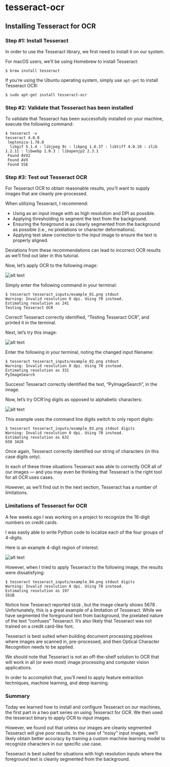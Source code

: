 # tesseract-ocr

## Installing Tesseract for OCR

### Step #1: Install Tesseract
In order to use the Tesseract library, we first need to install it on our system.

For macOS users, we’ll be using Homebrew to install Tesseract:
```
$ brew install tesseract
```

If you’re using the Ubuntu operating system, simply use `apt-get` to install Tesseract OCR:
```
$ sudo apt-get install tesseract-ocr
```

### Step #2: Validate that Tesseract has been installed
To validate that Tesseract has been successfully installed on your machine, execute the following command:
```
$ tesseract -v
tesseract 4.0.0
 leptonica-1.78.0
  libgif 5.1.4 : libjpeg 9c : libpng 1.6.37 : libtiff 4.0.10 : zlib 1.2.11 : libwebp 1.0.3 : libopenjp2 2.3.1
 Found AVX2
 Found AVX
 Found SSE
```

### Step #3: Test out Tesseract OCR
For Tesseract OCR to obtain reasonable results, you’ll want to supply images that are cleanly pre-processed.

When utilizing Tesseract, I recommend:

- Using as an input image with as high resolution and DPI as possible.
- Applying thresholding to segment the text from the background.
- Ensuring the foreground is as clearly segmented from the background as possible (i.e., no pixelations or character deformations).
- Applying text skew correction to the input image to ensure the text is properly aligned.

Deviations from these recommendations can lead to incorrect OCR results as we’ll find out later in this tutorial.

Now, let’s apply OCR to the following image:

![alt text](https://www.pyimagesearch.com/wp-content/uploads/2017/05/example_01.png)

Simply enter the following command in your terminal:
```
$ tesseract tesseract_inputs/example_01.png stdout
Warning: Invalid resolution 0 dpi. Using 70 instead.
Estimating resolution as 241
Testing Tesseract OCR
```

Correct! Tesseract correctly identified, “Testing Tesseract OCR”, and printed it in the terminal.

Next, let’s try this image:

![alt text](https://www.pyimagesearch.com/wp-content/uploads/2017/05/example_02.png)

Enter the following in your terminal, noting the changed input filename:
```
$ tesseract tesseract_inputs/example_02.png stdout
Warning: Invalid resolution 0 dpi. Using 70 instead.
Estimating resolution as 331
PyImageSearch
```

Success! Tesseract correctly identified the text, “PyImageSearch”, in the image.

Now, let’s try OCR’ing digits as opposed to alphabetic characters:

![alt text](https://www.pyimagesearch.com/wp-content/uploads/2017/05/example_03.png)

This example uses the command line  digits  switch to only report digits:

```
$ tesseract tesseract_inputs/example_03.png stdout digits
Warning: Invalid resolution 0 dpi. Using 70 instead.
Estimating resolution as 632
650 3428
```

Once again, Tesseract correctly identified our string of characters (in this case digits only).

In each of these three situations Tesseract was able to correctly OCR all of our images — and you may even be thinking that Tesseract is the right tool for all OCR uses cases.

However, as we’ll find out in the next section, Tesseract has a number of limitations.

### Limitations of Tesseract for OCR

A few weeks ago I was working on a project to recognize the 16-digit numbers on credit cards.

I was easily able to write Python code to localize each of the four groups of 4-digits.

Here is an example 4-digit region of interest:

![alt text](https://www.pyimagesearch.com/wp-content/uploads/2017/05/example_04.png)

However, when I tried to apply Tesseract to the following image, the results were dissatisfying:

```
$ tesseract tesseract_inputs/example_04.png stdout digits
Warning: Invalid resolution 0 dpi. Using 70 instead.
Estimating resolution as 197
Sb1B
```

Notice how Tesseract reported `Sb1B` , but the image clearly shows 5678 .
Unfortunately, this is a great example of a limitation of Tesseract. While we have segmented the foreground text from background, the pixelated nature of the text “confuses” Tesseract. It’s also likely that Tesseract was not trained on a credit card-like font.

Tesseract is best suited when building document processing pipelines where images are scanned in, pre-processed, and then Optical Character Recognition needs to be applied.

We should note that Tesseract is not an off-the-shelf solution to OCR that will work in all (or even most) image processing and computer vision applications.

In order to accomplish that, you’ll need to apply feature extraction techniques, machine learning, and deep learning.

### Summary

Today we learned how to install and configure Tesseract on our machines, the first part in a two part series on using Tesseract for OCR. We then used the  tesseract  binary to apply OCR to input images.

However, we found out that unless our images are cleanly segmented Tesseract will give poor results. In the case of “noisy” input images, we’ll likely obtain better accuracy by training a custom machine learning model to recognize characters in our specific use case.

Tesseract is best suited for situations with high resolution inputs where the foreground text is cleanly segmented from the background.
